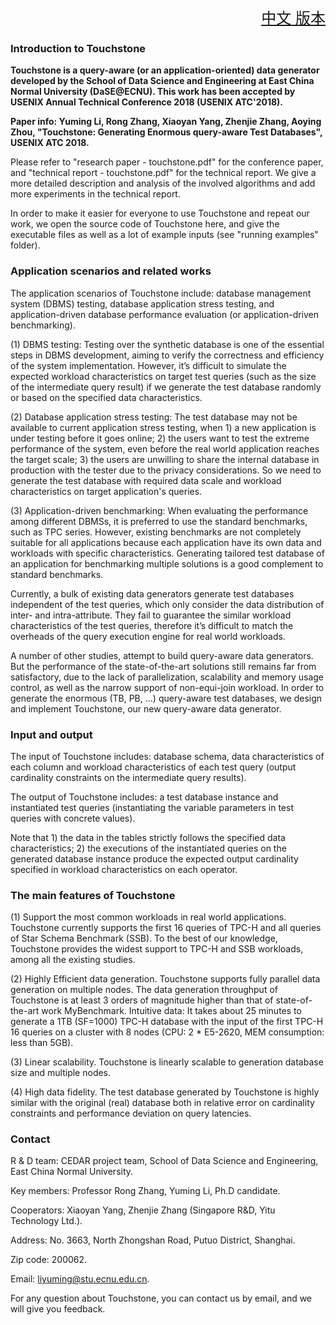 
<font size=5><div align="right"><a href="https://github.com/daseECNU/Touchstone/README.md">中文 版本</a></div>
</font>

### Introduction to Touchstone

**Touchstone is a query-aware (or an application-oriented) data generator developed by the School of Data Science and Engineering at East China Normal University (DaSE@ECNU). This work has been accepted by USENIX Annual Technical Conference 2018 (USENIX ATC'2018).**

**Paper info: Yuming Li, Rong Zhang, Xiaoyan Yang, Zhenjie Zhang, Aoying Zhou, "Touchstone: Generating Enormous query-aware Test Databases", USENIX ATC 2018.**

Please refer to "research paper - touchstone.pdf" for the conference paper, and "technical report - touchstone.pdf" for the technical report. We give a more detailed description and analysis of the involved algorithms and add more experiments in the technical report.

In order to make it easier for everyone to use Touchstone and repeat our work, we open the source code of Touchstone here, and give the executable files as well as a lot of example inputs (see "running examples" folder).


### Application scenarios and related works

The application scenarios of Touchstone include: database management system (DBMS) testing, database application stress testing, and application-driven database performance evaluation (or application-driven benchmarking).

(1)	DBMS testing: Testing over the synthetic database is one of the essential steps in DBMS development, aiming to verify the correctness and efficiency of the system implementation. However, it’s difficult to simulate the expected workload characteristics on target test queries (such as the size of the intermediate query result) if we generate the test database randomly or based on the specified data characteristics.

(2)	Database application stress testing: The test database may not be available to current application stress testing, when 1) a new application is under testing before it goes online; 2) the users want to test the extreme performance of the system, even before the real world application reaches the target scale; 3) the users are unwilling to share the internal database in production with the tester due to the privacy considerations. So we need to generate the test database with required data scale and workload characteristics on target application's queries.

(3)	Application-driven benchmarking: When evaluating the performance among different DBMSs, it is preferred to use the standard benchmarks, such as TPC series. However, existing benchmarks are not completely suitable for all applications because each application have its own data and workloads with specific characteristics. Generating tailored test database of an application for benchmarking multiple solutions is a good complement to standard benchmarks.

Currently, a bulk of existing data generators generate test databases independent of the test queries, which only consider the data distribution of inter- and intra-attribute. They fail to guarantee the similar workload characteristics of the test queries, therefore it’s difficult to match the overheads of the query execution engine for real world workloads.

A number of other studies, attempt to build query-aware data generators. But the performance of the state-of-the-art solutions still remains far from satisfactory, due to the lack of parallelization, scalability and memory usage control, as well as the narrow support of non-equi-join workload. In order to generate the enormous (TB, PB, ...) query-aware test databases, we design and implement Touchstone, our new query-aware data generator.


### Input and output

The input of Touchstone includes: database schema, data characteristics of each column and workload characteristics of each test query (output cardinality constraints on the intermediate query results).

The output of Touchstone includes: a test database instance and instantiated test queries (instantiating the variable parameters in test queries with concrete values).

Note that 1) the data in the tables strictly follows the specified data characteristics; 2) the executions of the instantiated queries on the generated database instance produce the expected output cardinality specified in workload characteristics on each operator.


### The main features of Touchstone

(1) Support the most common workloads in real world applications. Touchstone currently supports the first 16 queries of TPC-H and all queries of Star Schema Benchmark (SSB). To the best of our knowledge, Touchstone provides the widest support to TPC-H and SSB workloads, among all the existing studies.

(2) Highly Efficient data generation. Touchstone supports fully parallel data generation on multiple nodes. The data generation throughput of Touchstone is at least 3 orders of magnitude higher than that of state-of-the-art work MyBenchmark. Intuitive data: It takes about 25 minutes to generate a 1TB (SF=1000) TPC-H database with the input of the first TPC-H 16 queries on a cluster with 8 nodes (CPU: 2 * E5-2620, MEM consumption: less than 5GB).

(3) Linear scalability. Touchstone is linearly scalable to generation database size and multiple nodes.

(4) High data fidelity. The test database generated by Touchstone is highly similar with the original (real) database both in relative error on cardinality constraints and performance deviation on query latencies.


### Contact

R & D team: CEDAR project team, School of Data Science and Engineering, East China Normal University.

Key members: Professor Rong Zhang, Yuming Li, Ph.D candidate.

Cooperators: Xiaoyan Yang, Zhenjie Zhang (Singapore R&D, Yitu Technology Ltd.).

Address: No. 3663, North Zhongshan Road, Putuo District, Shanghai.

Zip code: 200062.

Email: liyuming@stu.ecnu.edu.cn.

For any question about Touchstone, you can contact us by email, and we will give you feedback.

